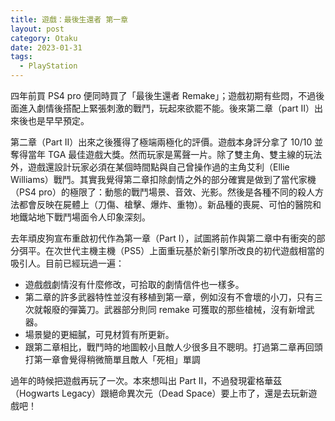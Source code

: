 ```yaml
---
title: 遊戲：最後生還者 第一章
layout: post
category: Otaku
date: 2023-01-31
tags:
  - PlayStation
---
```


四年前買 PS4 pro 便同時買了「最後生還者 Remake」；遊戲初期有些悶，不過後面進入劇情後搭配上緊張刺激的戰鬥，玩起來欲罷不能。後來第二章（part II）出來後也是早早預定。

第二章（Part II）出來之後獲得了極端兩極化的評價。遊戲本身評分拿了 10/10 並奪得當年 TGA 最佳遊戲大獎。然而玩家是罵聲一片。除了雙主角、雙主線的玩法外，遊戲還設計玩家必須在某個時間點與自己曾操作過的主角艾利（Ellie Williams）戰鬥。其實我覺得第二章扣除劇情之外的部分確實是做到了當代家機（PS4 pro）的極限了：動態的戰鬥場景、音效、光影。然後是各種不同的殺人方法都會反映在屍體上（刀傷、槍擊、爆炸、重物）。新品種的喪屍、可怕的醫院和地鐵站地下戰鬥場面令人印象深刻。

去年頑皮狗宣布重啟初代作為第一章（Part I），試圖將前作與第二章中有衝突的部分弭平。在次世代主機主機（PS5）上面重玩基於新引擎所改良的初代遊戲相當的吸引人。目前已經玩過一遍：

- 遊戲戲劇情沒有什麼修改，可拾取的劇情信件也一樣多。
- 第二章的許多武器特性並沒有移植到第一章，例如沒有不會壞的小刀，只有三次就報廢的彈簧刀。武器部分則同 remake 可獲取的那些槍械，沒有新增武器。
- 場景變的更細膩，可見材質有所更新。
- 跟第二章相比，戰鬥時的地圖較小且敵人少很多且不聰明。打過第二章再回頭打第一章會覺得稍微簡單且敵人「死相」單調

過年的時候把遊戲再玩了一次。本來想叫出 Part II，不過發現霍格華茲（Hogwarts Legacy）跟絕命異次元（Dead Space）要上市了，還是去玩新遊戲吧！